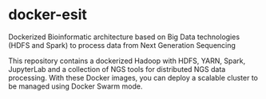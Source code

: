 # docker-esit
Dockerized Bioinformatic architecture based on Big Data technologies (HDFS and Spark) to process data from Next Generation Sequencing

This repository contains a dockerized Hadoop with HDFS, YARN, Spark, JupyterLab and a collection of NGS tools for distributed NGS data processing. With these Docker images, you can deploy a scalable cluster to be managed using Docker Swarm mode.
